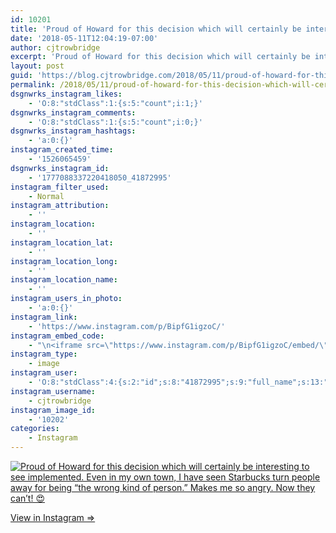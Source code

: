 ```yaml
---
id: 10201
title: 'Proud of Howard for this decision which will certainly be interesting to see implemented. Even in my own town, I have seen Starbucks turn people away for being &#8220;the wrong kind of person.&#8221; Makes me so angry. Now they can&#8217;t! &#x1f60d;'
date: '2018-05-11T12:04:19-07:00'
author: cjtrowbridge
excerpt: 'Proud of Howard for this decision which will certainly be interesting to see implemented. Even in my own town, I have seen Starbucks turn people away for being "the wrong kind of person." Makes me so angry. Now they can''t! &#x1f60d;'
layout: post
guid: 'https://blog.cjtrowbridge.com/2018/05/11/proud-of-howard-for-this-decision-which-will-certainly-be-interesting-to-see-implemented-even-in-my-own-town-i-have-seen-starbucks-turn-people-away-for-being-the-wrong-kind-of-person-makes-me-s/'
permalink: /2018/05/11/proud-of-howard-for-this-decision-which-will-certainly-be-interesting-to-see-implemented-even-in-my-own-town-i-have-seen-starbucks-turn-people-away-for-being-the-wrong-kind-of-person-makes-me-s/
dsgnwrks_instagram_likes:
    - 'O:8:"stdClass":1:{s:5:"count";i:1;}'
dsgnwrks_instagram_comments:
    - 'O:8:"stdClass":1:{s:5:"count";i:0;}'
dsgnwrks_instagram_hashtags:
    - 'a:0:{}'
instagram_created_time:
    - '1526065459'
dsgnwrks_instagram_id:
    - '1777088337220418050_41872995'
instagram_filter_used:
    - Normal
instagram_attribution:
    - ''
instagram_location:
    - ''
instagram_location_lat:
    - ''
instagram_location_long:
    - ''
instagram_location_name:
    - ''
instagram_users_in_photo:
    - 'a:0:{}'
instagram_link:
    - 'https://www.instagram.com/p/BipfG1igzoC/'
instagram_embed_code:
    - "\n<iframe src=\"https://www.instagram.com/p/BipfG1igzoC/embed/\" width=\"612\" height=\"710\" frameborder=\"0\" scrolling=\"no\" allowtransparency=\"true\" class=\"insta-image-embed\"></iframe>\n"
instagram_type:
    - image
instagram_user:
    - 'O:8:"stdClass":4:{s:2:"id";s:8:"41872995";s:9:"full_name";s:13:"CJ Trowbridge";s:15:"profile_picture";s:141:"https://scontent.cdninstagram.com/vp/f708ff53c279f1837541e07836a542d3/5B912C1C/t51.2885-19/s150x150/13724650_1188772791164794_142557231_a.jpg";s:8:"username";s:12:"cjtrowbridge";}'
instagram_username:
    - cjtrowbridge
instagram_image_id:
    - '10202'
categories:
    - Instagram
---
```


[![Proud of Howard for this decision which will certainly be interesting to see implemented. Even in my own town, I have seen Starbucks turn people away for being “the wrong kind of person.” Makes me so angry. Now they can’t! 😍](https://blog.cjtrowbridge.com/wp-content/uploads/2018/05/1526065459-1-1.jpg)](https://www.instagram.com/p/BipfG1igzoC/)

[View in Instagram ⇒](https://www.instagram.com/p/BipfG1igzoC/)